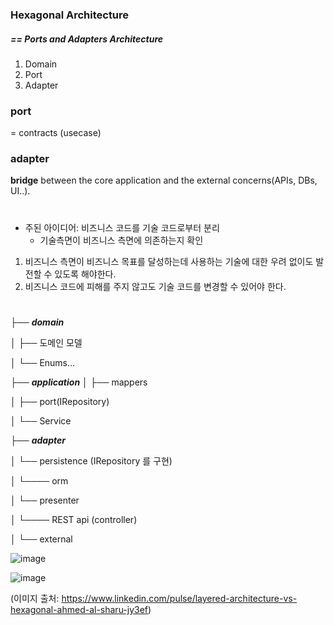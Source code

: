 
### Hexagonal Architecture
##### ==  Ports and Adapters Architecture
1. Domain
2. Port
3. Adapter

### port
= contracts (usecase)
### adapter
 **bridge**  between the core application and the external concerns(APIs, DBs, UI..). 
#

- 주된 아이디어: 비즈니스 코드를 기술 코드로부터 분리
  + 기술측면이 비즈니스 측면에 의존하는지 확인
1. 비즈니스 측면이 비즈니스 목표를 달성하는데 사용하는 기술에 대한 우려 없이도 발전할 수 있도록 해야한다.
2. 비즈니스 코드에 피해를 주지 않고도 기술 코드를 변경할 수 있어야 한다.

#
├── ***domain***


│   ├── 도메인 모델


│   └── Enums...


├── ***application***
│   ├── mappers

│   ├── port(IRepository)


│   └── Service



├── ***adapter***


│   └── persistence (IRepository 를 구현)


│         └──── orm


 │   └── presenter


│         └──── REST api (controller)

 │   └── external








![image](https://github.com/piper-hyowon/nestjs-hexagonal-boilerplate/assets/158791917/075e4aea-6a62-425f-8eb4-f89fd1c33fe3)

![image](https://github.com/piper-hyowon/nestjs-hexagonal-boilerplate/assets/158791917/07a5c952-96da-4570-9686-e09e5c6a1446)

(이미지 출처: https://www.linkedin.com/pulse/layered-architecture-vs-hexagonal-ahmed-al-sharu-jy3ef)

